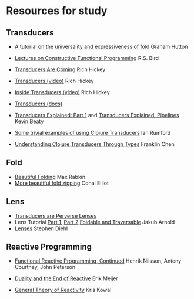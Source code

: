 Resources for study
===================


Transducers
-----------

* [A tutorial on the universality and expressiveness of fold](http://www.cs.nott.ac.uk/~gmh/fold.pdf)
  Graham Hutton

* [Lectures on Constructive Functional Programming](http://www.cs.ox.ac.uk/files/3390/PRG69.pdf)
  R.S. Bird

* [Transducers Are Coming](http://blog.cognitect.com/blog/2014/8/6/transducers-are-coming) Rich Hickey

* [Transducers (video)](https://www.youtube.com/watch?v=6mTbuzafcII) Rich Hickey

* [Inside Transducers (video)](https://www.youtube.com/watch?v=4KqUvG8HPYo) Rich Hickey

* [Transducers (docs)](http://clojure.org/transducers) 

* [Transducers Explained: Part 1](http://simplectic.com/blog/2014/transducers-explained-1/) and
  [Transducers Explained: Pipelines](http://simplectic.com/blog/2014/transducers-explained-pipelines/)
  Kevin Beaty

* [Some trivial examples of using Clojure Transducers](http://ianrumford.github.io/blog/2014/08/08/Some-trivial-examples-of-using-Clojure-Transducers/) Ian Rumford

* [Understanding Clojure Transducers Through Types](http://conscientiousprogrammer.com/blog/2014/08/07/understanding-cloure-transducers-through-types/) Franklin Chen


Fold
----
* [Beautiful Folding](http://squing.blogspot.com/2008/11/beautiful-folding.html) Max Rabkin
* [More beautiful fold zipping](http://conal.net/blog/posts/more-beautiful-fold-zipping) Conal Elliot

Lens
----
* [Transducers are Perverse Lenses](http://www.reddit.com/r/haskell/comments/2cv6l4/clojures_transducers_are_perverse_lenses/)
* Lens Tutorial [Part 1](http://blog.jakubarnold.cz/2014/07/14/lens-tutorial-introduction-part-1.html), [Part 2](http://blog.jakubarnold.cz/2014/08/06/lens-tutorial-stab-traversal-part-2.html) [Foldable and Traversable](http://blog.jakubarnold.cz/2014/07/30/foldable-and-traversable.html) Jakub Arnold
* [Lenses](http://dev.stephendiehl.com/hask/#lenses) Stephen Diehl

Reactive Programming
--------------------

* [Functional Reactive Programming, Continued](http://haskell.cs.yale.edu/wp-content/uploads/2011/02/workshop-02.pdf) Henrik Nilsson, Antony Courtney, John Peterson

* [Duality and the End of Reactive](http://channel9.msdn.com/Events/Lang-NEXT/Lang-NEXT-2014/Keynote-Duality) Erik Meijer

* [General Theory of Reactivity](https://github.com/kriskowal/gtor) Kris Kowal


